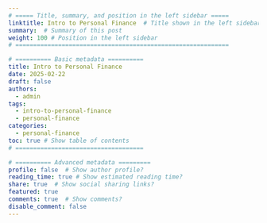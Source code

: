 ```yaml
---
# ===== Title, summary, and position in the left sidebar =====
linktitle: Intro to Personal Finance  # Title shown in the left sidebar menu
summary:  # Summary of this post
weight: 100 # Position in the left sidebar
# ============================================================

# ========== Basic metadata ==========
title: Intro to Personal Finance
date: 2025-02-22
draft: false
authors:
  - admin
tags:
  - intro-to-personal-finance
  - personal-finance
categories:
  - personal-finance
toc: true # Show table of contents
# ====================================

# ========== Advanced metadata =========
profile: false  # Show author profile?
reading_time: true # Show estimated reading time?
share: true  # Show social sharing links?
featured: true
comments: true  # Show comments?
disable_comment: false
---
```

